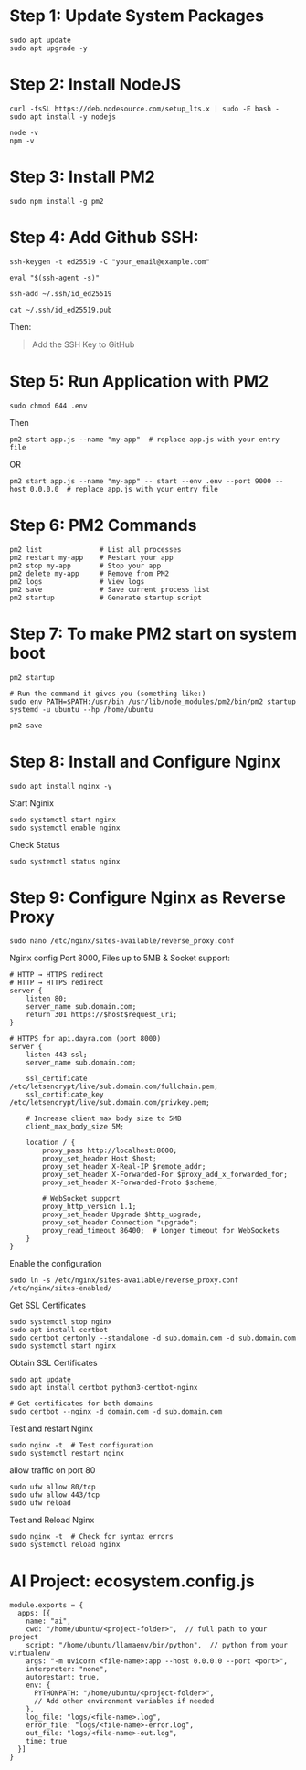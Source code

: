 # Step 1: Update System Packages

```
sudo apt update
sudo apt upgrade -y
```

# Step 2: Install NodeJS

```
curl -fsSL https://deb.nodesource.com/setup_lts.x | sudo -E bash -
sudo apt install -y nodejs
```

```
node -v
npm -v
```

# Step 3: Install PM2

```
sudo npm install -g pm2
```

# Step 4: Add Github SSH:

```
ssh-keygen -t ed25519 -C "your_email@example.com"
```

```
eval "$(ssh-agent -s)"
```

```
ssh-add ~/.ssh/id_ed25519
```

```
cat ~/.ssh/id_ed25519.pub
```

Then:

> Add the SSH Key to GitHub

# Step 5: Run Application with PM2

```
sudo chmod 644 .env
```

Then

```
pm2 start app.js --name "my-app"  # replace app.js with your entry file
```

OR

```
pm2 start app.js --name "my-app" -- start --env .env --port 9000 --host 0.0.0.0  # replace app.js with your entry file
```

# Step 6: PM2 Commands

```
pm2 list              # List all processes
pm2 restart my-app    # Restart your app
pm2 stop my-app       # Stop your app
pm2 delete my-app     # Remove from PM2
pm2 logs              # View logs
pm2 save              # Save current process list
pm2 startup           # Generate startup script
```

# Step 7: To make PM2 start on system boot

```
pm2 startup

# Run the command it gives you (something like:)
sudo env PATH=$PATH:/usr/bin /usr/lib/node_modules/pm2/bin/pm2 startup systemd -u ubuntu --hp /home/ubuntu

pm2 save
```

# Step 8: Install and Configure Nginx

```
sudo apt install nginx -y
```

Start Nginix

```
sudo systemctl start nginx
sudo systemctl enable nginx
```

Check Status

```
sudo systemctl status nginx
```

# Step 9: Configure Nginx as Reverse Proxy

```
sudo nano /etc/nginx/sites-available/reverse_proxy.conf
```
Nginx config Port 8000, Files up to 5MB & Socket support:
```
# HTTP → HTTPS redirect
# HTTP → HTTPS redirect
server {
    listen 80;
    server_name sub.domain.com;
    return 301 https://$host$request_uri;
}

# HTTPS for api.dayra.com (port 8000)
server {
    listen 443 ssl;
    server_name sub.domain.com;

    ssl_certificate /etc/letsencrypt/live/sub.domain.com/fullchain.pem;
    ssl_certificate_key /etc/letsencrypt/live/sub.domain.com/privkey.pem;

    # Increase client max body size to 5MB
    client_max_body_size 5M;

    location / {
        proxy_pass http://localhost:8000;
        proxy_set_header Host $host;
        proxy_set_header X-Real-IP $remote_addr;
        proxy_set_header X-Forwarded-For $proxy_add_x_forwarded_for;
        proxy_set_header X-Forwarded-Proto $scheme;
        
        # WebSocket support
        proxy_http_version 1.1;
        proxy_set_header Upgrade $http_upgrade;
        proxy_set_header Connection "upgrade";
        proxy_read_timeout 86400;  # Longer timeout for WebSockets
    }
}
```

Enable the configuration

```
sudo ln -s /etc/nginx/sites-available/reverse_proxy.conf /etc/nginx/sites-enabled/
```

Get SSL Certificates

```
sudo systemctl stop nginx
sudo apt install certbot
sudo certbot certonly --standalone -d sub.domain.com -d sub.domain.com
sudo systemctl start nginx
```

Obtain SSL Certificates

```
sudo apt update
sudo apt install certbot python3-certbot-nginx

# Get certificates for both domains
sudo certbot --nginx -d domain.com -d sub.domain.com
```

Test and restart Nginx

```
sudo nginx -t  # Test configuration
sudo systemctl restart nginx
```

allow traffic on port 80

```
sudo ufw allow 80/tcp
sudo ufw allow 443/tcp
sudo ufw reload
```

Test and Reload Nginx

```
sudo nginx -t  # Check for syntax errors
sudo systemctl reload nginx
```

# AI Project: ecosystem.config.js

```
module.exports = {
  apps: [{
    name: "ai",
    cwd: "/home/ubuntu/<project-folder>",  // full path to your project
    script: "/home/ubuntu/llamaenv/bin/python",  // python from your virtualenv
    args: "-m uvicorn <file-name>:app --host 0.0.0.0 --port <port>",
    interpreter: "none",
    autorestart: true,
    env: {
      PYTHONPATH: "/home/ubuntu/<project-folder>",
      // Add other environment variables if needed
    },
    log_file: "logs/<file-name>.log",
    error_file: "logs/<file-name>-error.log",
    out_file: "logs/<file-name>-out.log",
    time: true
  }]
}
```
